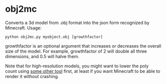 obj2mc
======

Converts a 3d model from .obj format into the json form recognized by Minecraft. Usage:

`python obj2mc.py myobject.obj [growthfactor]`

growthfactor is an optional argument that increases or decreases the overall size of the model. For example, growthfactor of 2 will double all three dimensions, and 0.5 will halve them.

Note that for high-resolution models, you might want to lower the poly count using [some other tool](http://www.blender.org/download/) first, at least if you want Minecraft to be able to render it without crashing.